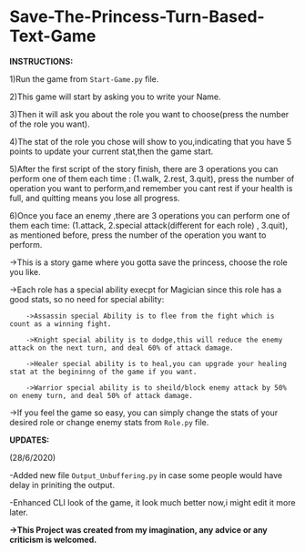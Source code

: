# Save-The-Princess-Turn-Based-Text-Game
**INSTRUCTIONS:**

1)Run the game from ``Start-Game.py`` file.

2)This game will start by asking you to write your Name.

3)Then it will ask you about the role you want to choose(press the number of the role you want).

4)The stat of the role you chose will show to you,indicating that you have 5 points to update your current stat,then the game start.

5)After the first script of the story finish, there are 3 operations you can perform one of them each time : (1.walk, 2.rest, 3.quit), press the number of operation you want to perform,and remember you cant rest if your health is full, and quitting means you lose all progress.

6)Once you face an enemy ,there are 3 operations you can perform one of them each time: (1.attack, 2.special attack(different for each role) , 3.quit), as mentioned before, press the number of the operation you want to perform.


->This is a story game where you gotta save the princess, choose the role you like.

->Each role has a special ability execpt for Magician since this role has a good stats, so no need for special ability:

        ->Assassin special Ability is to flee from the fight which is count as a winning fight.
        
        ->Knight special ability is to dodge,this will reduce the enemy attack on the next turn, and deal 60% of attack damage.
        
        ->Healer special ability is to heal,you can upgrade your healing stat at the begininng of the game if you want.
        
        ->Warrior special ability is to sheild/block enemy attack by 50% on enemy turn, and deal 50% of attack damage.
->If you feel the game so easy, you can simply change the stats of your desired role or change enemy stats from ``Role.py`` file.

**UPDATES:**

(28/6/2020)

-Added new file ``Output_Unbuffering.py`` in case some people would have delay in priniting the output.

-Enhanced CLI look of the game, it look much better now,i might edit it more later.


**->This Project was created from my imagination, any advice or any criticism is welcomed.**

